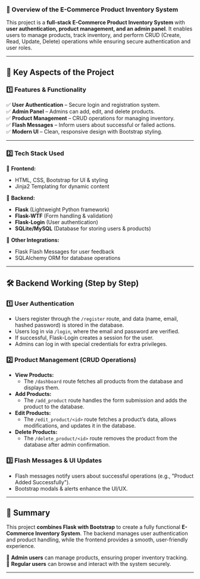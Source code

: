 ### **📌 Overview of the E-Commerce Product Inventory System**  

This project is a **full-stack E-Commerce Product Inventory System** with **user authentication, product management, and an admin panel**. It enables users to manage products, track inventory, and perform CRUD (Create, Read, Update, Delete) operations while ensuring secure authentication and user roles.  

---

## **🌟 Key Aspects of the Project**  

### **1️⃣ Features & Functionality**
✅ **User Authentication** – Secure login and registration system.  
✅ **Admin Panel** – Admins can add, edit, and delete products.  
✅ **Product Management** – CRUD operations for managing inventory.  
✅ **Flash Messages** – Inform users about successful or failed actions.  
✅ **Modern UI** – Clean, responsive design with Bootstrap styling.  

---

### **2️⃣ Tech Stack Used**
🔹 **Frontend:**  
- HTML, CSS, Bootstrap for UI & styling  
- Jinja2 Templating for dynamic content  

🔹 **Backend:**  
- **Flask** (Lightweight Python framework)  
- **Flask-WTF** (Form handling & validation)  
- **Flask-Login** (User authentication)  
- **SQLite/MySQL** (Database for storing users & products)  

🔹 **Other Integrations:**  
- Flask Flash Messages for user feedback  
- SQLAlchemy ORM for database operations  

---

## **🛠️ Backend Working (Step by Step)**  

### **1️⃣ User Authentication**  
- Users register through the `/register` route, and data (name, email, hashed password) is stored in the database.  
- Users log in via `/login`, where the email and password are verified.  
- If successful, Flask-Login creates a session for the user.  
- Admins can log in with special credentials for extra privileges.  

### **2️⃣ Product Management (CRUD Operations)**
- **View Products:**  
  - The `/dashboard` route fetches all products from the database and displays them.  
- **Add Products:**  
  - The `/add_product` route handles the form submission and adds the product to the database.  
- **Edit Products:**  
  - The `/edit_product/<id>` route fetches a product’s data, allows modifications, and updates it in the database.  
- **Delete Products:**  
  - The `/delete_product/<id>` route removes the product from the database after admin confirmation.  

### **3️⃣ Flash Messages & UI Updates**
- Flash messages notify users about successful operations (e.g., "Product Added Successfully").  
- Bootstrap modals & alerts enhance the UI/UX.  

---

## **📝 Summary**
This project **combines Flask with Bootstrap** to create a fully functional **E-Commerce Inventory System**. The backend manages user authentication and product handling, while the frontend provides a smooth, user-friendly experience.  

🔹 **Admin users** can manage products, ensuring proper inventory tracking.  
🔹 **Regular users** can browse and interact with the system securely.  

---
